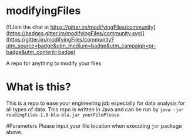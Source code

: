 # modifyingFiles

[![Join the chat at https://gitter.im/modifyingFiles/community](https://badges.gitter.im/modifyingFiles/community.svg)](https://gitter.im/modifyingFiles/community?utm_source=badge&utm_medium=badge&utm_campaign=pr-badge&utm_content=badge)

A repo for anything to modify your files

# What is this?
This is a repo to ease your engineering job especially for data analysis for all types of data.
This repo is written in Java and can be run by ```java -jar readingFiles-1.0-bla-bla.jar yourFilePlease ```

#Parameters
Please input your file location when executing ```jar``` package above.